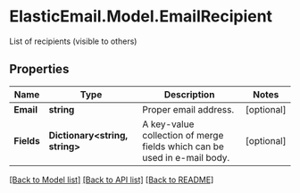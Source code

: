 # ElasticEmail.Model.EmailRecipient
List of recipients (visible to others)
## Properties

Name | Type | Description | Notes
------------ | ------------- | ------------- | -------------
**Email** | **string** | Proper email address. | [optional] 
**Fields** | **Dictionary&lt;string, string&gt;** | A key-value collection of merge fields which can be used in e-mail body. | [optional] 

[[Back to Model list]](../README.md#documentation-for-models) [[Back to API list]](../README.md#documentation-for-api-endpoints) [[Back to README]](../README.md)

